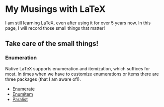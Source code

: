 # My Musings with LaTeX 

I am still learning LaTeX, even after using it for over 5 years now.
In this page, I will record those small things that matter!

## Take care of the small things!

### Enumeration

Native LaTeX supports enumeration and itemization, which suffices for most.
In times when we have to customize enumerations or items there are three packages (that I am aware of!).
- [Enumerate](https://ctan.org/pkg/enumerate)
- [Enumitem](https://ctan.org/pkg/enumitem)
- [Paralist](https://ctan.org/pkg/paralist)
